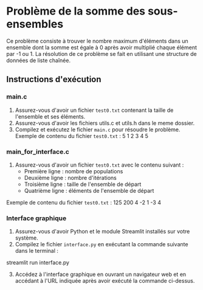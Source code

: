 # Problème de la somme des sous-ensembles

Ce problème consiste à trouver le nombre maximum d'éléments dans un ensemble dont la somme est égale à 0 après avoir multiplié chaque élément par -1 ou 1. La résolution de ce problème se fait en utilisant une structure de données de liste chaînée.

## Instructions d'exécution

### main.c

1. Assurez-vous d'avoir un fichier `test0.txt` contenant la taille de l'ensemble et ses éléments.
2. Assurez-vous d'avoir les fichiers utils.c et utils.h dans le meme dossier.
3. Compilez et exécutez le fichier `main.c` pour résoudre le problème.
Exemple de contenu du fichier `test0.txt` :
5
1 2 3 4 5


### main_for_interface.c

1. Assurez-vous d'avoir un fichier `test0.txt` avec le contenu suivant :
   - Première ligne : nombre de populations
   - Deuxième ligne : nombre d'itérations
   - Troisième ligne : taille de l'ensemble de départ
   - Quatrième ligne : éléments de l'ensemble de départ

Exemple de contenu du fichier `test0.txt` :
125
200
4
-2 1 -3 4


### Interface graphique

1. Assurez-vous d'avoir Python et le module Streamlit installés sur votre système.
2. Compilez le fichier `interface.py` en exécutant la commande suivante dans le terminal :

streamlit run interface.py

3. Accédez à l'interface graphique en ouvrant un navigateur web et en accédant à l'URL indiquée après avoir exécuté la commande ci-dessus.

